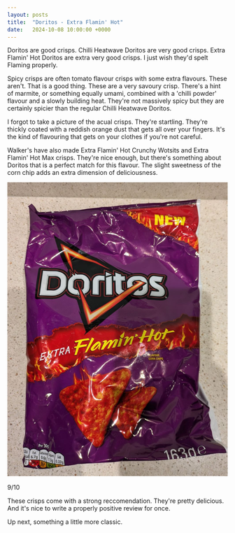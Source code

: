 ```yaml
---
layout: posts
title:  "Doritos - Extra Flamin' Hot"
date:   2024-10-08 10:00:00 +0000
---
```


Doritos are good crisps. Chilli Heatwave Doritos are very good crisps. Extra Flamin' Hot Doritos are extra very good crisps. I just wish they'd spelt Flaming properly.

Spicy crisps are often tomato flavour crisps with some extra flavours. These aren't. That is a good thing. These are a very savoury crisp. There's a hint of marmite, or something equally umami, combined with a 'chilli powder' flavour and a slowly building heat. They're not massively spicy but they are certainly spicier than the regular Chilli Heatwave Doritos. 

I forgot to take a picture of the acual crisps. They're startling. They're thickly coated with a reddish orange dust that gets all over your fingers. It's the kind of flavouring that gets on your clothes if you're not careful. 

Walker's have also made Extra Flamin' Hot Crunchy Wotsits and Extra Flamin' Hot Max crisps. They're nice enough, but there's something about Doritos that is a perfect match for this flavour. The slight sweetness of the corn chip adds an extra dimension of deliciousness.

<img style="max-height:50vh" src="/assets/images/defh.jpg" alt="Doritos - Extra Flamin' Hot"/>

9/10 

These crisps come with a strong reccomendation. They're pretty delicious. And it's nice to write a properly positive review for once.

Up next, something a little more classic.
